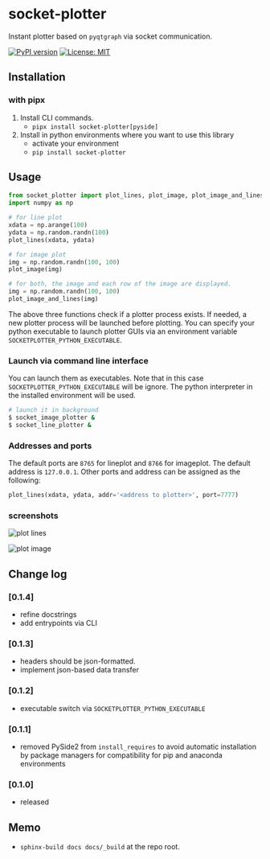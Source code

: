 # socket-plotter

Instant plotter based on `pyqtgraph` via socket communication.

[![PyPI version](https://badge.fury.io/py/socket-plotter.svg)](https://badge.fury.io/py/socket-plotter) [![License: MIT](https://img.shields.io/badge/License-MIT-yellow.svg)](https://opensource.org/licenses/MIT)


## Installation

### with pipx

1. Install CLI commands.
    - `pipx install socket-plotter[pyside]`
2. Install in python environments where you want to use this library
    - activate your environment
    - `pip install socket-plotter`


## Usage

```python
from socket_plotter import plot_lines, plot_image, plot_image_and_lines
import numpy as np

# for line plot
xdata = np.arange(100)
ydata = np.random.randn(100)
plot_lines(xdata, ydata)

# for image plot
img = np.random.randn(100, 100)
plot_image(img)

# for both, the image and each row of the image are displayed.
img = np.random.randn(100, 100)
plot_image_and_lines(img)
```

The above three functions check if a plotter process exists.
If needed, a new plotter process will be launched before plotting.
You can specify your python executable to launch plotter GUIs via an environment variable `SOCKETPLOTTER_PYTHON_EXECUTABLE`.


### Launch via command line interface

You can launch them as executables.
Note that in this case `SOCKETPLOTTER_PYTHON_EXECUTABLE` will be ignore.
The python interpreter in the installed environment will be used.

```sh
# launch it in background
$ socket_image_plotter &
$ socket_line_plotter &
```


### Addresses and ports

The default ports are `8765` for lineplot and `8766` for imageplot.
The default address is `127.0.0.1`.
Other ports and address can be assigned as the following:
```python
plot_lines(xdata, ydata, addr='<address to plotter>', port=7777)
```


### screenshots

![plot lines](https://user-images.githubusercontent.com/43668684/184507049-468e1bf5-4f3f-4cf9-87b1-f87875cbb507.png)

![plot image](https://user-images.githubusercontent.com/43668684/184507102-fb593784-0413-4a1c-90e3-c00887a1ff1f.png)


## Change log

### [0.1.4]
- refine docstrings
- add entrypoints via CLI

### [0.1.3]
- headers should be json-formatted.
- implement json-based data transfer

### [0.1.2]
- executable switch via `SOCKETPLOTTER_PYTHON_EXECUTABLE`

### [0.1.1]
- removed PySide2 from `install_requires` to avoid automatic installation by package managers for compatibility for pip and anaconda environments

### [0.1.0]
- released


## Memo

- `sphinx-build docs docs/_build` at the repo root.
